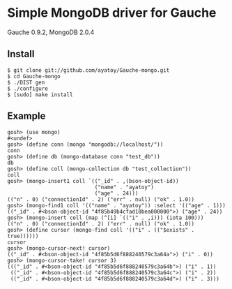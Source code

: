 # Simple MongoDB driver for Gauche

Gauche 0.9.2, MongoDB 2.0.4

## Install

    $ git clone git://github.com/ayatoy/Gauche-mongo.git
    $ cd Gauche-mongo
    $ ./DIST gen
    $ ./configure
    $ [sudo] make install

## Example

    gosh> (use mongo)
    #<undef>
    gosh> (define conn (mongo "mongodb://localhost/"))
    conn
    gosh> (define db (mongo-database conn "test_db"))
    db
    gosh> (define coll (mongo-collection db "test_collection"))
    coll
    gosh> (mongo-insert1 coll `(("_id" . ,(bson-object-id))
                                ("name" . "ayatoy")
                                ("age" . 24)))
    (("n" . 0) ("connectionId" . 2) ("err" . null) ("ok" . 1.0))
    gosh> (mongo-find1 coll '(("name" . "ayatoy")) :select '(("age" . 1)))
    (("_id" . #<bson-object-id "4f85b49b4cfad10bea000000">) ("age" . 24))
    gosh> (mongo-insert coll (map (^[i] `(("i" . ,i))) (iota 100)))
    (("n" . 0) ("connectionId" . 2) ("err" . null) ("ok" . 1.0))
    gosh> (define cursor (mongo-find coll '(("i" . (("$exists" . true))))))
    cursor
    gosh> (mongo-cursor-next! cursor)
    (("_id" . #<bson-object-id "4f85b5d6f888240579c3a64a">) ("i" . 0))
    gosh> (mongo-cursor-take! cursor 3)
    ((("_id" . #<bson-object-id "4f85b5d6f888240579c3a64b">) ("i" . 1))
     (("_id" . #<bson-object-id "4f85b5d6f888240579c3a64c">) ("i" . 2))
     (("_id" . #<bson-object-id "4f85b5d6f888240579c3a64d">) ("i" . 3)))
